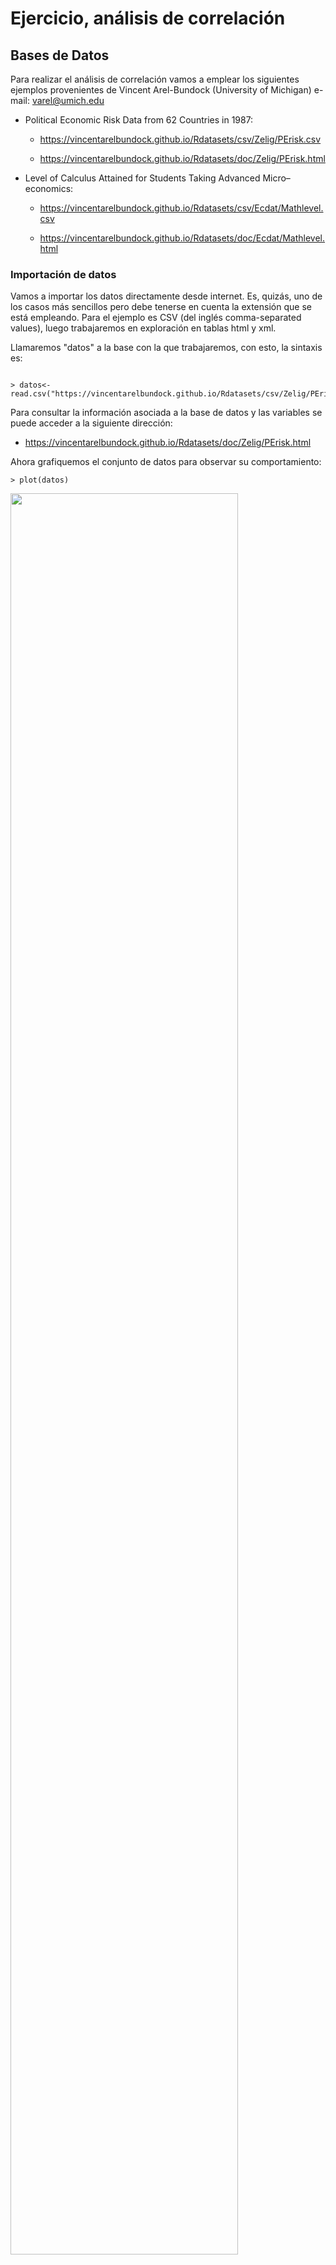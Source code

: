 # Ejercicio, análisis de correlación



## Bases de Datos
Para realizar el análisis de correlación vamos a emplear los siguientes ejemplos provenientes de Vincent Arel-Bundock (University of Michigan) e-mail: varel@umich.edu


  
+ Political Economic Risk Data from 62 Countries in 1987:

	+ https://vincentarelbundock.github.io/Rdatasets/csv/Zelig/PErisk.csv

	+ https://vincentarelbundock.github.io/Rdatasets/doc/Zelig/PErisk.html

  
+ Level of Calculus Attained for Students Taking Advanced Micro–economics:

	+ https://vincentarelbundock.github.io/Rdatasets/csv/Ecdat/Mathlevel.csv

	+ https://vincentarelbundock.github.io/Rdatasets/doc/Ecdat/Mathlevel.html



### Importación de datos


Vamos a importar los datos directamente desde internet. Es, quizás, uno de los casos más sencillos pero debe tenerse en cuenta la extensión que se está empleando. Para el ejemplo es CSV  (del inglés comma-separated values), luego trabajaremos en exploración en tablas html y xml.



Llamaremos "datos" a la base con la que trabajaremos, con esto, la sintaxis es:



```{r}

> datos<-read.csv("https://vincentarelbundock.github.io/Rdatasets/csv/Zelig/PErisk.csv")

```


Para consultar la información asociada a la base de datos y las variables se puede acceder a la siguiente dirección:

  + https://vincentarelbundock.github.io/Rdatasets/doc/Zelig/PErisk.html

Ahora grafiquemos el conjunto de datos para observar su comportamiento:

```{r}
> plot(datos)
```

<img src="images/plotdatos.png" width="85%">

Y miremos la correlación

```{r}
> cor(datos)
Error in cor(datos) : 'x' must be numeric
```

#### Pregunta para los estudiantes: ¿Qué significa ese error que reporta R?

Como se observa, hay un par de variables que no son numéricas. Vamos, entonces, a mirar si esas variables aportan algún tipo de información. Si no, se pueden sacar o emplear de otro modo:

Para ello solicitamos un resumen numérico básico:

```{r}
> summary(datos)
          X            country       courts           barb2           prsexp2         prscorr2         gdpw2       
 Argentina : 1   Argentina : 1   Min.   :0.0000   Min.   :-6.908   Min.   :0.000   Min.   :0.000   Min.   : 7.030  
 Australia : 1   Australia : 1   1st Qu.:0.0000   1st Qu.:-4.895   1st Qu.:3.000   1st Qu.:1.250   1st Qu.: 8.381  
 Austria   : 1   Austria   : 1   Median :0.0000   Median :-2.353   Median :3.000   Median :2.000   Median : 9.185  
 Bangladesh: 1   Bangladesh: 1   Mean   :0.4516   Mean   :-2.926   Mean   :3.274   Mean   :2.532   Mean   : 9.042  
 Belgium   : 1   Belgium   : 1   3rd Qu.:1.0000   3rd Qu.:-1.301   3rd Qu.:4.000   3rd Qu.:4.000   3rd Qu.: 9.889  
 Bolivia   : 1   Bolivia   : 1   Max.   :1.0000   Max.   : 2.337   Max.   :5.000   Max.   :5.000   Max.   :10.410  
 (Other)   :56   (Other)   :56 
```

Vemos que "X" y "country" son la misma variable; además, "country" es un factor que no se repite. Por lo tanto, podemos excluirlas y emplearlas para identificar las observaciones:

```{r}
> datos1<-datos[,-1] # quitamos "X" que es la 1ra Columna de la matriz
>                    # Recordemos que el ordenamiento es matricial, entonces
>                    # las cifras dentro del corchete se leen: [fila,columna]
```

Ahora, usemos "country" para identificar las observaciones y, a la ves la eliminamos de la base como variable:

```{r}
> row.names(datos1)<-datos1[,1]; datos1<-datos1[,-1]
```

Visualicemos el encabezado de los datos

```{r}
> head(datos1)
           courts      barb2 prsexp2 prscorr2     gdpw2
Argentina       0 -0.7207754       1        3  9.690170
Australia       1 -6.9077550       5        4 10.304840
Austria         1 -4.9103370       5        4 10.100940
Bangladesh      0  0.7759748       1        0  8.379768
Belgium         1 -4.6173440       5        4 10.250120
Bolivia         0 -2.4614400       0        0  8.583543
```

#### Pregunta para los estudiantes: ¿De las variables observadas, cuáles son Factores y cuáles Covariables?

Convirtamos en factores las variables que lo son:

```{r}
> datos1$courts<-factor(datos1$courts,labels=c("No","Si"))
> head(datos1)
           courts      barb2 prsexp2 prscorr2     gdpw2
Argentina      No -0.7207754       1        3  9.690170
Australia      Si -6.9077550       5        4 10.304840
Austria        Si -4.9103370       5        4 10.100940
Bangladesh     No  0.7759748       1        0  8.379768
Belgium        Si -4.6173440       5        4 10.250120
Bolivia        No -2.4614400       0        0  8.583543
> datos1$prsexp2<-factor(datos1$prsexp2)
> datos1$prscorr2<-factor(datos1$prscorr2)
```

Pidamos, nuevamente, un resumen numérico:

```{r}
> summary(datos1)
 courts      barb2        prsexp2 prscorr2     gdpw2       
 No:34   Min.   :-6.908   0: 2    0: 5     Min.   : 7.030  
 Si:28   1st Qu.:-4.895   1: 6    1:11     1st Qu.: 8.381  
         Median :-2.353   2: 7    2:18     Median : 9.185  
         Mean   :-2.926   3:19    3:11     Mean   : 9.042  
         3rd Qu.:-1.301   4:14    4: 8     3rd Qu.: 9.889  
         Max.   : 2.337   5:14    5: 9     Max.   :10.410
```

#### Pregunta para los estudiantes: ¿Cuáles variables graficamos mediante una diagrama de dispersion y cuáles mediante cajas?

```{r}
> par(mfrow=c(2,2))
> with(datos1,plot(barb2,gdpw2,main="Dispersión"))
> with(datos1,plot(courts,gdpw2,main="Boxplot courts"))
> with(datos1,plot(prsexp2,gdpw2,main="Boxplot prsexp2"))
> with(datos1,plot(prscorr2,gdpw2,main="Boxplot prscorr2"))
```
<img src="images/boxplots1.png" width="85%">

### Vamos, ahora, a hacer gráficas más bonitas. Primero, instalemos librerías

```{r}
> library(ggplot2) # Si no está instalado: install.packages("ggplot2")
> library(reshape2) # Si no está instalado: install.packages("reshape2")
> library(GGally) # Si no está instalado: install.packages("GGally")
> library(ggrepel) # Si no está instalado: install.packages("ggrepel")
```

Ahora, hagamos un Gráfico de Dispersión:

```{r}
> ggplot(datos1, aes(x=barb2, y=gdpw2)) +  geom_point(size=2,col="darkgreen")+ 
+   geom_text_repel(label=rownames(datos1))+  geom_density_2d()+
+   geom_smooth(method=lm)
```

<img src="images/ggdispersion.png" width="85%">


#### Pregunta para los estudiantes: ¿Qué interpretación podemos darle a este gráfico?

Boxplot:

```{r}
> win.graph(6,10,10)
> ggplot(datos1,aes(y = gdpw2, x = courts))  +
+ geom_boxplot()+ labs(x="Courts",y="GDP")+
+   stat_summary(fun.y=mean, colour="red", geom="point", 
+                shape=20, size=3)
```
<img src="images/boxplot1.png">

Otros factores

```{r}
> ggplot(datos1,aes(y = gdpw2, x = prsexp2))  +
+ geom_boxplot()+ labs(x="Courts",y="GDP")+
+   stat_summary(fun.y=mean, colour="red", geom="point", 
+                shape=20, size=3) 
> ggplot(datos1,aes(y = gdpw2, x = prscorr2))  +
+ geom_boxplot()+ labs(x="Courts",y="GDP")+
+   stat_summary(fun.y=mean, colour="red", geom="point", 
+                shape=20, size=3) 
```

<img src="images/boxplot2.png">

## Correlación

Gráficamente:

```{r}
> ggcorr(datos[,-c(1:2)], palette = "RdBu", label = TRUE)
```
<img src="images/correlacion.png">

Y el Coef. Correlación
```{r}
> cor(datos1)
Error in cor(datos1) : 'x' must be numeric
```

#### Pregunta para los estudiantes: ¿Por qué se presenta este error?

Entonces, empleemos la otra base de datos donde están los valores numéricos, suprimiendo las dos variables de factor:

```{r}
> cor(datos[,-c(1:2)])
             courts      barb2    prsexp2   prscorr2      gdpw2
courts    1.0000000 -0.5413491  0.6998145  0.6986977  0.6127991
barb2    -0.5413491  1.0000000 -0.6757255 -0.6568278 -0.5409640
prsexp2   0.6998145 -0.6757255  1.0000000  0.7095904  0.4804434
prscorr2  0.6986977 -0.6568278  0.7095904  1.0000000  0.7249548
gdpw2     0.6127991 -0.5409640  0.4804434  0.7249548  1.0000000
```

#### Pregunta para los estudiantes: ¿Cómo interpretamos eso valores?


Veamos la correlación parcial:

```{r}
> library(ppcor) # Si no está instalada se usa: install.packages("ppcor")
Loading required package: MASS
> pcor(datos[,-c(1:2)])
$estimate
             courts       barb2    prsexp2   prscorr2      gdpw2
courts   1.00000000  0.05545558  0.4175334  0.1878734  0.2726589
barb2    0.05545558  1.00000000 -0.3928600 -0.1877351 -0.1748152
prsexp2  0.41753344 -0.39286000  1.0000000  0.3352065 -0.2281803
prscorr2 0.18787342 -0.18773508  0.3352065  1.0000000  0.4899156
gdpw2    0.27265894 -0.17481515 -0.2281803  0.4899156  1.0000000

$p.value
             courts       barb2     prsexp2     prscorr2        gdpw2
courts   0.00000000 0.676554273 0.001001180 0.1541773139 0.0366818091
barb2    0.67655427 0.000000000 0.002085165 0.1544863970 0.1854120617
prsexp2  0.00100118 0.002085165 0.000000000 0.0094525874 0.0821760994
prscorr2 0.15417731 0.154486397 0.009452587 0.0000000000 0.0000820391
gdpw2    0.03668181 0.185412062 0.082176099 0.0000820391 0.0000000000

$statistic
            courts      barb2   prsexp2  prscorr2     gdpw2
courts   0.0000000  0.4193257  3.469178  1.444128  2.139598
barb2    0.4193257  0.0000000 -3.225352 -1.443026 -1.340467
prsexp2  3.4691776 -3.2253518  0.000000  2.686162 -1.769402
prscorr2 1.4441284 -1.4430262  2.686162  0.000000  4.242842
gdpw2    2.1395976 -1.3404669 -1.769402  4.242842  0.000000

$n
[1] 62

$gp
[1] 3

$method
[1] "pearson"
```

#### Pregunta para los estudiantes: ¿Cómo interpretamos eso valores?

Veamos ahora la correlación múltiple:

```{r}
> # Necesitamos crear la función:
> 
> #coeficiente
> # Función para calcular el Coeficiente de correlacion multiple.
> rho.mult<-function(datos)
+   # datos: matriz con las variables del problema.
+   # La primera columna debe ser la variable respuesta.
+   # Las restantes p-1 columnas son las variables explicativas.
+ {
+   matriz<-var(datos)
+   # calculo
+   n<-nrow(datos)
+   p<-ncol(matriz)
+   sxx<-matriz[2:p,2:p]
+   syx<-matrix(matriz[1,2:p],nrow=1)
+   sxy<-t(syx)
+   #coeficiente
+   rho.mult<-sqrt(syx%*%solve(sxx)%*%sxy)/sqrt(matriz[1,1])
+   cat("\n Coeficiente de correlación multile: ",rho.mult,"\n")
+   #estadistico
+   if(abs(rho.mult)==1)
+     stop("Imposible resolver contraste.
+          Coeficiente de correlación múltiple igual a 1", call. = FALSE)
+   else{
+     est<-((n-(p-1)-1)*rho.mult)/((p-1)*(1-rho.mult^2))
+     #grafico
+     par(mfrow=c(1,1))
+     x<-seq(0,qf(0.999,p-1,n-(p-1)-1),length=500)
+     plot(x,df(x,p-1,n-(p-1)-1),type="l",ylab="densidad",
+          main="Contraste Correlación Múltiple")
+     abline(v=qf(0.975,p-1,n-(p-1)-1),col="red")
+     abline(v=qf(0.025,p-1,n-(p-1)-1),col="red")
+     abline(v=est,col="blue")
+     abline(h=0)
+     legend(qf(0.98,p-1,n-(p-1)-1),pf((p+3)/(n-p),p-1,n-(p-1)-1),
+            c("Estadístico","Región Crítica"),lty=rep(1,2),
+            col=c("blue","red"),bty="n")
+     cat("\n Estadístico de contraste: ",round(est,3),"\n")
+     cat("\n p-valor: ",round(2*(1-pf(est,p-1,n-(p-1)-1)),3),"\n\n")}
+   return(invisible())
+ }
```

Ahora, sí lo podemos calcular:

```{r}
> rho.mult(datos[,-c(1:2)])

 Coeficiente de correlación multile:  0.7770876 

 Estadístico de contraste:  27.954 

 p-valor:  0
```

<img src="images/rhomult.png">

#### Pregunta para los estudiantes: ¿Por qué ése resultado? ¿Qué significa?

## Corresponde al estudiante realizar el ejercicio con la otra base de datos
